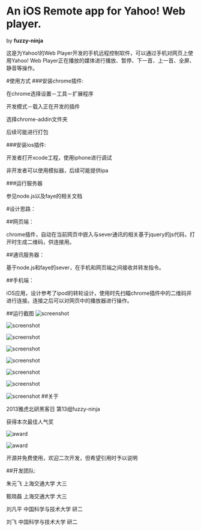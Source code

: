 An iOS Remote app for Yahoo! Web player.
===========
by __fuzzy-ninja__

这是为Yahoo!的Web Player开发的手机远程控制软件，可以通过手机对网页上使用Yahoo! Web Player正在播放的媒体进行播放、暂停、下一首、上一首、全屏、静音等操作。

#使用方式
###安装chrome插件:

在chrome选择设置－工具－扩展程序

开发模式－载入正在开发的插件

选择chrome-addin文件夹

后续可能进行打包

###安装ios插件:

开发者打开xcode工程，使用iphone进行调试

非开发者可以使用模拟器，后续可能提供ipa

###运行服务器

参见node.js以及faye的相关文档

#设计思路：

##网页端：

chrome插件，自动在当前网页中嵌入与sever通讯的相关基于jquery的js代码，打开时生成二维码，供连接用。

##通讯服务器：

基于node.js和faye的sever，在手机和网页端之间接收并转发指令。

##手机端：

iOS应用，设计参考了ipod的转轮设计，使用时先扫瞄chrome插件中的二维码并进行连接。连接之后可以对网页中的播放器进行操作。

##运行截图
![screenshot](https://raw.github.com/stranbird/fuzzy-ninja/master/report/IMG_7300.PNG "screenshot") 

![screenshot](https://raw.github.com/stranbird/fuzzy-ninja/master/report/IMG_7304.PNG "screenshot")

![screenshot](https://raw.github.com/stranbird/fuzzy-ninja/master/report/IMG_7305.PNG "screenshot")

![screenshot](https://raw.github.com/stranbird/fuzzy-ninja/master/report/IMG_7306.PNG "screenshot")

![screenshot](https://raw.github.com/stranbird/fuzzy-ninja/master/report/IMG_7307.PNG "screenshot")

![screenshot](https://raw.github.com/stranbird/fuzzy-ninja/master/report/IMG_7308.PNG "screenshot")

![screenshot](https://raw.github.com/stranbird/fuzzy-ninja/master/report/IMG_7309.PNG "screenshot")

![screenshot](https://raw.github.com/stranbird/fuzzy-ninja/master/report/IMG_7310.PNG "screenshot")
##关于

2013雅虎北研黑客日 第13组fuzzy-ninja

获得本次最佳人气奖

![award](https://raw.github.com/stranbird/fuzzy-ninja/master/report/IMG_7289.JPG "award")

![award](https://raw.github.com/stranbird/fuzzy-ninja/master/report/IMG_0002.JPG "award")

开源并免费使用，欢迎二次开发，但希望引用时予以说明

##开发团队:

朱元飞 上海交通大学 大三

甄晓磊 上海交通大学 大三

刘凡平 中国科学与技术大学 研二

刘飞 中国科学与技术大学 研二
